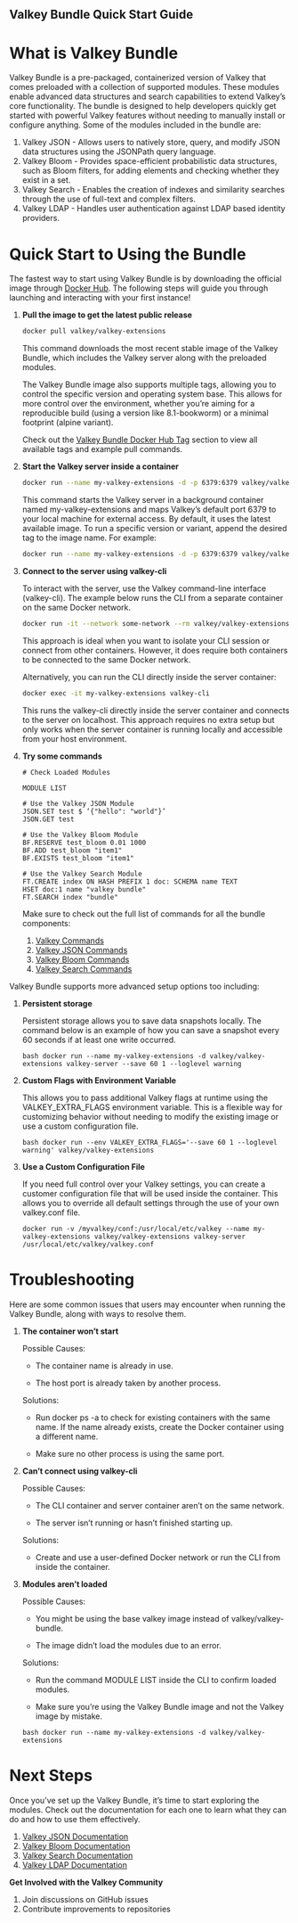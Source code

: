 ## Valkey Bundle Quick Start Guide

# What is Valkey Bundle

Valkey Bundle is a pre-packaged, containerized version of Valkey that comes preloaded with a collection of supported modules. These modules enable advanced data structures and search capabilities to extend Valkey’s core functionality. The bundle is designed to help developers quickly get started with powerful Valkey features without needing to manually install or configure anything. Some of the modules included in the bundle are:

1. Valkey JSON - Allows users to natively store, query, and modify JSON data structures using the JSONPath query language.
2. Valkey Bloom - Provides space-efficient probabilistic data structures, such as Bloom filters, for adding elements and checking whether they exist in a set.
3. Valkey Search - Enables the creation of indexes and similarity searches through the use of full-text and complex filters. 
4. Valkey LDAP - Handles user authentication against LDAP based identity providers.  

# Quick Start to Using the Bundle

The fastest way to start using Valkey Bundle is by downloading the official image through [Docker Hub](https://hub.docker.com/r/valkey/valkey-extensions/). The following steps will guide you through launching and interacting with your first instance!

1. **Pull the image to get the latest public release**

    ```bash
    docker pull valkey/valkey-extensions
    ```

    This command downloads the most recent stable image of the Valkey Bundle, which includes the Valkey server along with the preloaded modules.

    The Valkey Bundle image also supports multiple tags, allowing you to control the specific version and operating system base. This allows for more control over the environment, whether you’re aiming for a reproducible build (using a version like 8.1-bookworm) or a minimal footprint (alpine variant).

    Check out the [Valkey Bundle Docker Hub Tag](https://hub.docker.com/r/valkey/valkey-extensions/tags) section to view all available tags and example pull commands. 

2. **Start the Valkey server inside a container**

    ```bash
    docker run --name my-valkey-extensions -d -p 6379:6379 valkey/valkey-extensions
    ```

    This command starts the Valkey server in a background container named my-valkey-extensions and maps Valkey’s default port 6379 to your local machine for external access. By default, it uses the latest available image. To run a specific version or variant, append the desired tag to the image name. For example:

    ```bash
    docker run --name my-valkey-extensions -d -p 6379:6379 valkey/valkey-extensions:8.1-bookworm
    ```
 
3. **Connect to the server using valkey-cli**
    
    To interact with the server, use the Valkey command-line interface (valkey-cli). The example below runs the CLI from a separate container on the same Docker network.
     
    ```bash 
    docker run -it --network some-network --rm valkey/valkey-extensions valkey-cli -h my-valkey-extensions
    ```
    
    This approach is ideal when you want to isolate your CLI session or connect from other containers. However, it does require both containers to be connected to the same Docker network.

    Alternatively, you can run the CLI directly inside the server container: 

    ```bash
    docker exec -it my-valkey-extensions valkey-cli
    ```

    This runs the valkey-cli directly inside the server container and connects to the server on localhost. This approach requires no extra setup but only works when the server container is running locally and accessible from your host environment.

4. **Try some commands**

    ```
    # Check Loaded Modules

    MODULE LIST

    # Use the Valkey JSON Module
    JSON.SET test $ ‘{"hello": "world"}’
    JSON.GET test

    # Use the Valkey Bloom Module
    BF.RESERVE test_bloom 0.01 1000
    BF.ADD test_bloom "item1"
    BF.EXISTS test_bloom "item1"

    # Use the Valkey Search Module
    FT.CREATE index ON HASH PREFIX 1 doc: SCHEMA name TEXT
    HSET doc:1 name "valkey bundle"
    FT.SEARCH index "bundle"
    ```

    Make sure to check out the full list of commands for all the bundle components:

    1. [Valkey Commands](https://valkey.io/commands/)
    2. [Valkey JSON Commands](https://valkey.io/commands/#json)
    3. [Valkey Bloom Commands](https://valkey.io/commands/#bloom)
    4. [Valkey Search Commands](https://valkey.io/commands/#search)

Valkey Bundle supports more advanced setup options too including:

1. **Persistent storage**
    
    Persistent storage allows you to save data snapshots locally. The command below is an example of how you can save a snapshot every 60 seconds if at least one write occurred. 
    
    ```
    bash docker run --name my-valkey-extensions -d valkey/valkey-extensions valkey-server --save 60 1 --loglevel warning
    ```
    
2. **Custom Flags with Environment Variable**
    
    This allows you to pass additional Valkey flags at runtime using the VALKEY_EXTRA_FLAGS environment variable. This is a flexible way for customizing behavior without needing to modify the existing image or use a custom configuration file. 
    
    ```
    bash docker run --env VALKEY_EXTRA_FLAGS='--save 60 1 --loglevel warning' valkey/valkey-extensions
    ```
    
3. **Use a Custom Configuration File**
    
    If you need full control over your Valkey settings, you can create a customer configuration file that will be used inside the container. This allows you to override all default settings through the use of your own valkey.conf file.
    
    ```
    docker run -v /myvalkey/conf:/usr/local/etc/valkey --name my-valkey-extensions valkey/valkey-extensions valkey-server /usr/local/etc/valkey/valkey.conf
    ```


# Troubleshooting

Here are some common issues that users may encounter when running the Valkey Bundle, along with ways to resolve them.

1. **The container won’t start**
    
    Possible Causes: 

    - The container name is already in use.
    
    - The host port is already taken by another process.
    
    Solutions:

    - Run docker ps -a to check for existing containers with the same name. If the name already exists, create the Docker container using a different name.
    
    - Make sure no other process is using the same port.
    
2. **Can’t connect using valkey-cli**
    
    Possible Causes: 

    - The CLI container and server container aren’t on the same network.
    
    - The server isn’t running or hasn’t finished starting up.
    
    Solutions:
    
    - Create and use a user-defined Docker network or run the CLI from inside the container.
    
3. **Modules aren’t loaded**
    
    Possible Causes: 

    - You might be using the base valkey image instead of valkey/valkey-bundle.
    
    - The image didn’t load the modules due to an error.
    
    Solutions:

    - Run the command MODULE LIST inside the CLI to confirm loaded modules.
    
    - Make sure you’re using the Valkey Bundle image and not the Valkey image by mistake.
    ```
    bash docker run --name my-valkey-extensions -d valkey/valkey-extensions
    ```
    
# Next Steps

Once you’ve set up the Valkey Bundle, it’s time to start exploring the modules. Check out the documentation for each one to learn what they can do and how to use them effectively.

1. [Valkey JSON Documentation](https://valkey.io/topics/valkey-json/)
2. [Valkey Bloom Documentation](https://valkey.io/topics/bloomfilters/)
3. [Valkey Search Documentation](https://valkey.io/topics/search/)
4. [Valkey LDAP Documentation](https://valkey.io/topics/ldap/)

**Get Involved with the Valkey Community**

1. Join discussions on GitHub issues
2. Contribute improvements to repositories